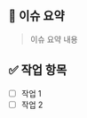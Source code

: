 <!-- 이슈 제목은 "[태그] 이슈 요약" 형식으로 작성해주세요 -->
<!-- ex) [feat] 로그인 페이지 UI 구현 -->

## 📄 이슈 요약
<!-- 이슈에 대해 설명해주세요 -->
<!-- ex) Home 화면의 UI를 구현합니다. -->
> 이슈 요약 내용

## ✅ 작업 항목
<!-- 이슈 해결을 위해 필요한 작업 목록을 작성해주세요 -->
- [ ] 작업 1
- [ ] 작업 2